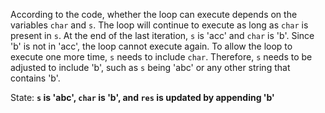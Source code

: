 According to the code, whether the loop can execute depends on the variables `char` and `s`. The loop will continue to execute as long as `char` is present in `s`. At the end of the last iteration, `s` is 'acc' and `char` is 'b'. Since 'b' is not in 'acc', the loop cannot execute again. To allow the loop to execute one more time, `s` needs to include `char`. Therefore, `s` needs to be adjusted to include 'b', such as `s` being 'abc' or any other string that contains 'b'.

State: **`s` is 'abc', `char` is 'b', and `res` is updated by appending 'b'**